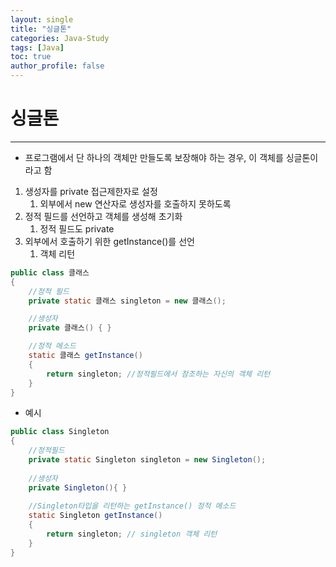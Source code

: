```yaml
---
layout: single
title: "싱글톤" 
categories: Java-Study
tags: [Java]
toc: true
author_profile: false
---
```

# 싱글톤
---
- 프로그램에서 단 하나의 객체만 만들도록 보장해야 하는 경우, 이 객체를 싱글톤이라고 함

1. 생성자를 private 접근제한자로 설정
	1. 외부에서 new 연산자로 생성자를 호출하지 못하도록
2. 정적 필드를 선언하고 객체를 생성해 초기화
	1. 정적 필드도 private
3. 외부에서 호출하기 위한 getInstance()를 선언
	1. 객체 리턴
```java
public class 클래스
{
	//정적 필드
	private static 클래스 singleton = new 클래스();

	//생성자
	private 클래스() { }

	//정적 메소드
	static 클래스 getInstance()
	{
		return singleton; //정적필드에서 참조하는 자신의 객체 리턴
	}
}
```

- 예시
```java
public class Singleton
{
	//정적필드
	private static Singleton singleton = new Singleton();
	
	//생성자
	private Singleton(){ }
	
	//Singleton타입을 리턴하는 getInstance() 정적 메소드
	static Singleton getInstance()
	{
		return singleton; // singleton 객체 리턴
	}
}
```